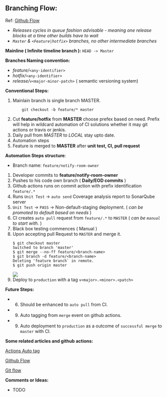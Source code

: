 Branching Flow:
---------------
Ref: [Github Flow](https://guides.github.com/introduction/flow/)

- *Releases cycles in queue fashion advisable - meaning one release blocks at a time other builds have to wait*
- *`Master` & `<Feature|hotfix>` branches, no other intermediate branches*


**Mainline ( Infinite timeline branch ):**
`HEAD -> Master`

**Branches Naming convention:**
- *feature/*`<any-identifier>`
- *hotfix/*`<any-identifier>`
- *release/*`v<major-minor-patch>` ( semantic versioning system)

**Conventional Steps:**

1. Mainlain branch is single branch MASTER.
	```git
        git checkout -b feature/* master
    ```
2. Cut **feature/hotfix** from **MASTER** choose prefex based on need. Prefix will help in wildcard automation of CI solutions whether it may git actions or travis or jenkis.
3. Daily pull from *MASTER* to *LOCAL* stay upto date.
4. Automation steps
5. Feature is merged to **MASTER** after **unit test, CI, pull request**


**Automation Steps structure**:
- Branch name: `feature/notify-room-owner`
1. Developer commits to **feature/notify-room-owner**
2. Pushes to his code own branch ( **Daily/EOD commits** )
3. Github actions runs on commit action with prefix identification `feature/.*`
4. Runs `Unit Test` -> `auto send` Coverage analysis report to SonarQube server
5. `Unit Test` -> `PASS` -> Non-default-staging deployment. ( *can be promoted to default based on needs* )
6. CI creates `auto pull` request from `feature/.*` to `MASTER` ( *can be `manual` to start with.* )
7. Black box testing commences ( Manual )
8. Upon accepting pull Request to `MASTER` and merge it.
    ```git
    $ git checkout master
    Switched to branch 'master'
    $ git merge --no-ff feature/<branch-name>
    $ git branch -d feature/<branch-name>
    Deleting 'feature branch` in remote.
    $ git push origin master
    
    ```
    ![](https://nvie.com/img/merge-without-ff@2x.png)
9. Deploy to `production` with a tag `v<major>.<minor>.<patch>` 


**Future Steps:**
- 6. Should be enhanced to `auto pull` from CI.
- 9. Auto tagging from `merge` event on github actions.
- 9. Auto deployment to `production` as a outcome of `successful merge` to `master` with CI.


**Some related articles and github actions:**

[Actions Auto tag](https://github.com/marketplace/actions/github-tag-bump)

[Github Flow](https://guides.github.com/introduction/flow/)

[Git flow](https://nvie.com/posts/a-successful-git-branching-model)


**Comments or Ideas:**
- TODO